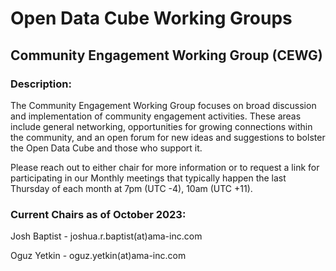 # Open Data Cube Working Groups
## Community Engagement Working Group (CEWG)

### Description:

The Community Engagement Working Group focuses on broad discussion and implementation of community engagement activities. These areas include general networking, opportunities for growing connections within the community, and an open forum for new ideas and suggestions to bolster the Open Data Cube and those who support it. 

Please reach out to either chair for more information or to request a link for participating in our Monthly meetings that typically happen the last Thursday of each month at 7pm (UTC -4),  10am (UTC +11).

### Current Chairs as of October 2023:

Josh Baptist - joshua.r.baptist(at)ama-inc.com

Oguz Yetkin - oguz.yetkin(at)ama-inc.com
